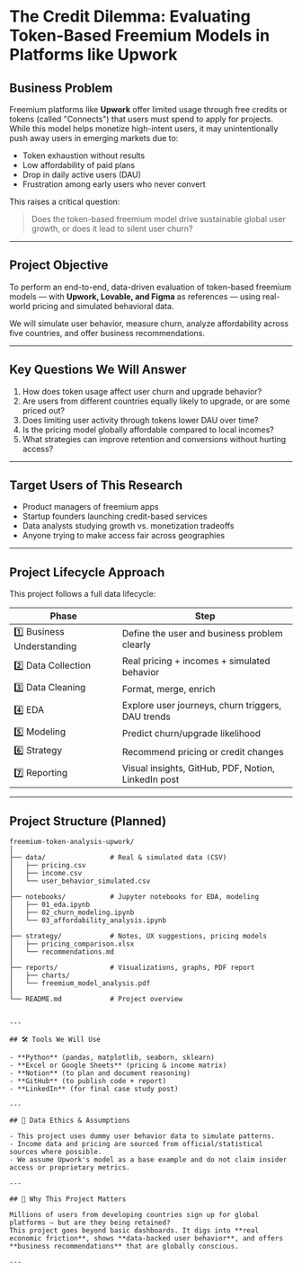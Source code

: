 # The Credit Dilemma: Evaluating Token-Based Freemium Models in Platforms like Upwork

## Business Problem

Freemium platforms like **Upwork** offer limited usage through free credits or tokens (called "Connects") that users must spend to apply for projects. While this model helps monetize high-intent users, it may unintentionally push away users in emerging markets due to:

- Token exhaustion without results
- Low affordability of paid plans
- Drop in daily active users (DAU)
- Frustration among early users who never convert

This raises a critical question:
> Does the token-based freemium model drive sustainable global user growth, or does it lead to silent user churn?

---

## Project Objective

To perform an end-to-end, data-driven evaluation of token-based freemium models — with **Upwork, Lovable, and Figma** as references — using real-world pricing and simulated behavioral data.

We will simulate user behavior, measure churn, analyze affordability across five countries, and offer business recommendations.

---

## Key Questions We Will Answer

1. How does token usage affect user churn and upgrade behavior?
2. Are users from different countries equally likely to upgrade, or are some priced out?
3. Does limiting user activity through tokens lower DAU over time?
4. Is the pricing model globally affordable compared to local incomes?
5. What strategies can improve retention and conversions without hurting access?

---

## Target Users of This Research

- Product managers of freemium apps
- Startup founders launching credit-based services
- Data analysts studying growth vs. monetization tradeoffs
- Anyone trying to make access fair across geographies

---

## Project Lifecycle Approach

This project follows a full data lifecycle:

| Phase | Step |
|-------|------|
| 1️⃣ Business Understanding | Define the user and business problem clearly |
| 2️⃣ Data Collection | Real pricing + incomes + simulated behavior |
| 3️⃣ Data Cleaning | Format, merge, enrich |
| 4️⃣ EDA | Explore user journeys, churn triggers, DAU trends |
| 5️⃣ Modeling | Predict churn/upgrade likelihood |
| 6️⃣ Strategy | Recommend pricing or credit changes |
| 7️⃣ Reporting | Visual insights, GitHub, PDF, Notion, LinkedIn post |

---

## Project Structure (Planned)

```plaintext
freemium-token-analysis-upwork/
│
├── data/                # Real & simulated data (CSV)
│   ├── pricing.csv
│   ├── income.csv
│   └── user_behavior_simulated.csv
│
├── notebooks/           # Jupyter notebooks for EDA, modeling
│   ├── 01_eda.ipynb
│   ├── 02_churn_modeling.ipynb
│   └── 03_affordability_analysis.ipynb
│
├── strategy/            # Notes, UX suggestions, pricing models
│   ├── pricing_comparison.xlsx
│   └── recommendations.md
│
├── reports/             # Visualizations, graphs, PDF report
│   ├── charts/
│   └── freemium_model_analysis.pdf
│
└── README.md            # Project overview


---

## 🛠 Tools We Will Use

- **Python** (pandas, matplotlib, seaborn, sklearn)
- **Excel or Google Sheets** (pricing & income matrix)
- **Notion** (to plan and document reasoning)
- **GitHub** (to publish code + report)
- **LinkedIn** (for final case study post)

---

## 🧾 Data Ethics & Assumptions

- This project uses dummy user behavior data to simulate patterns.
- Income data and pricing are sourced from official/statistical sources where possible.
- We assume Upwork's model as a base example and do not claim insider access or proprietary metrics.

---

## 📣 Why This Project Matters

Millions of users from developing countries sign up for global platforms — but are they being retained?  
This project goes beyond basic dashboards. It digs into **real economic friction**, shows **data-backed user behavior**, and offers **business recommendations** that are globally conscious.

---

